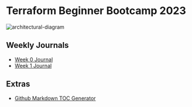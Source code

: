 # Terraform Beginner Bootcamp 2023

![architectural-diagram](https://github.com/DataCleansingEnthusiast/terraform-beginner-bootcamp-2023/assets/6144110/8465dc40-0b5d-4b4f-8eef-0f7287544fd1)



## Weekly Journals
- [Week 0 Journal](journal/week0.md)
- [Week 1 Journal](journal/week1.md)

## Extras
- [Github Markdown TOC Generator](https://ecotrust-canada.github.io/markdown-toc/)
